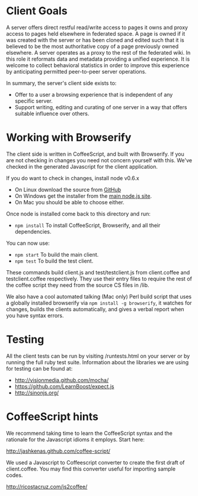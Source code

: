 Client Goals
============

A server offers direct restful read/write access to pages it owns and proxy access to pages held elsewhere in federated space.
A page is owned if it was created with the server or has been cloned and edited such that it is believed to be the most authoritative copy of a page previously owned elsewhere.
A server operates as a proxy to the rest of the federated wiki.
In this role it reformats data and metadata providing a unified experience.
It is welcome to collect behavioral statistics in order to improve this experience by anticipating permitted peer-to-peer server operations.

In summary, the server's client side exists to:

* Offer to a user a browsing experience that is independent of any specific server.
* Support writing, editing and curating of one server in a way that offers suitable influence over others.

Working with Browserify
=======================

The client side is written in CoffeeScript, and built with Browserify.
If you are not checking in changes you need not concern yourself with this.
We've checked in the generated Javascript for the client application.

If you do want to check in changes, install node v0.6.x
* On Linux download the source from [GitHub](https://github.com/joyent/node)
* On Windows get the installer from the [main node.js site](http://nodejs.org).
* On Mac you should be able to choose either.

Once node is installed come back to this directory and run:

* `npm install` To install CoffeeScript, Browserify, and all their dependencies.

You can now use:

* `npm start` To build the main client.
* `npm test` To build the test client.

These commands build client.js and test/testclient.js from client.coffee and
testclient.coffee respectively.  They use their entry files to require the
rest of the coffee script they need from the source CS files in /lib.

We also have a cool automated talking (Mac only) Perl build script that uses
a globally installed browserify via `npm install -g browserify`, it watches
for changes, builds the clients automatically, and gives a verbal report
when you have syntax errors.

Testing
=======

All the client tests can be run by visiting /runtests.html on your server
or by running the full ruby test suite. Information about the libraries we
are using for testing can be found at:

* http://visionmedia.github.com/mocha/
* https://github.com/LearnBoost/expect.js
* http://sinonjs.org/

CoffeeScript hints
==================

We recommend taking time to learn the CoffeeScript syntax and the rationale for the Javascript idioms it employs. Start here:

  http://jashkenas.github.com/coffee-script/

We used a Javascript to Coffeescript converter to create the first draft of client.coffee. You may find this converter useful for importing sample codes. 

  http://ricostacruz.com/js2coffee/

